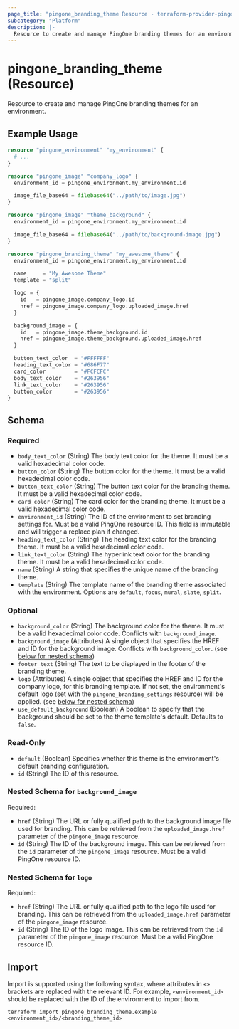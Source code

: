 ```yaml
---
page_title: "pingone_branding_theme Resource - terraform-provider-pingone"
subcategory: "Platform"
description: |-
  Resource to create and manage PingOne branding themes for an environment.
---
```


# pingone_branding_theme (Resource)

Resource to create and manage PingOne branding themes for an environment.

## Example Usage

```terraform
resource "pingone_environment" "my_environment" {
  # ...
}

resource "pingone_image" "company_logo" {
  environment_id = pingone_environment.my_environment.id

  image_file_base64 = filebase64("../path/to/image.jpg")
}

resource "pingone_image" "theme_background" {
  environment_id = pingone_environment.my_environment.id

  image_file_base64 = filebase64("../path/to/background-image.jpg")
}

resource "pingone_branding_theme" "my_awesome_theme" {
  environment_id = pingone_environment.my_environment.id

  name     = "My Awesome Theme"
  template = "split"

  logo = {
    id   = pingone_image.company_logo.id
    href = pingone_image.company_logo.uploaded_image.href
  }

  background_image = {
    id   = pingone_image.theme_background.id
    href = pingone_image.theme_background.uploaded_image.href
  }

  button_text_color  = "#FFFFFF"
  heading_text_color = "#686F77"
  card_color         = "#FCFCFC"
  body_text_color    = "#263956"
  link_text_color    = "#263956"
  button_color       = "#263956"
}
```

<!-- schema generated by tfplugindocs -->
## Schema

### Required

- `body_text_color` (String) The body text color for the theme. It must be a valid hexadecimal color code.
- `button_color` (String) The button color for the theme. It must be a valid hexadecimal color code.
- `button_text_color` (String) The button text color for the branding theme. It must be a valid hexadecimal color code.
- `card_color` (String) The card color for the branding theme. It must be a valid hexadecimal color code.
- `environment_id` (String) The ID of the environment to set branding settings for.  Must be a valid PingOne resource ID.  This field is immutable and will trigger a replace plan if changed.
- `heading_text_color` (String) The heading text color for the branding theme. It must be a valid hexadecimal color code.
- `link_text_color` (String) The hyperlink text color for the branding theme. It must be a valid hexadecimal color code.
- `name` (String) A string that specifies the unique name of the branding theme.
- `template` (String) The template name of the branding theme associated with the environment.  Options are `default`, `focus`, `mural`, `slate`, `split`.

### Optional

- `background_color` (String) The background color for the theme. It must be a valid hexadecimal color code.  Conflicts with `background_image`.
- `background_image` (Attributes) A single object that specifies the HREF and ID for the background image.  Conflicts with `background_color`. (see [below for nested schema](#nestedatt--background_image))
- `footer_text` (String) The text to be displayed in the footer of the branding theme.
- `logo` (Attributes) A single object that specifies the HREF and ID for the company logo, for this branding template.  If not set, the environment's default logo (set with the `pingone_branding_settings` resource) will be applied. (see [below for nested schema](#nestedatt--logo))
- `use_default_background` (Boolean) A boolean to specify that the background should be set to the theme template's default.  Defaults to `false`.

### Read-Only

- `default` (Boolean) Specifies whether this theme is the environment's default branding configuration.
- `id` (String) The ID of this resource.

<a id="nestedatt--background_image"></a>
### Nested Schema for `background_image`

Required:

- `href` (String) The URL or fully qualified path to the background image file used for branding.  This can be retrieved from the `uploaded_image.href` parameter of the `pingone_image` resource.
- `id` (String) The ID of the background image.  This can be retrieved from the `id` parameter of the `pingone_image` resource.  Must be a valid PingOne resource ID.


<a id="nestedatt--logo"></a>
### Nested Schema for `logo`

Required:

- `href` (String) The URL or fully qualified path to the logo file used for branding.  This can be retrieved from the `uploaded_image.href` parameter of the `pingone_image` resource.
- `id` (String) The ID of the logo image.  This can be retrieved from the `id` parameter of the `pingone_image` resource.  Must be a valid PingOne resource ID.

## Import

Import is supported using the following syntax, where attributes in `<>` brackets are replaced with the relevant ID.  For example, `<environment_id>` should be replaced with the ID of the environment to import from.

```shell
terraform import pingone_branding_theme.example <environment_id>/<branding_theme_id>
```
